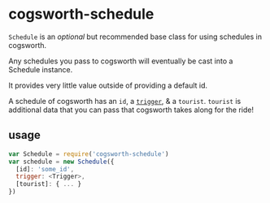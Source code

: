 # cogsworth-schedule

`Schedule` is an _optional_ but recommended base class for using schedules in cogsworth.

Any schedules you pass to cogsworth will eventually be cast into a Schedule instance.

It provides very little value outside of providing a default id.

A schedule of cogsworth has an `id`, a [`trigger`](https://github.com/cdaringe/cogsworth/tree/master/packages/trigger), & a `tourist`.  `tourist` is additional data that you can pass that cogsworth takes along for the ride!

## usage

```js
var Schedule = require('cogsworth-schedule')
var schedule = new Schedule({
  [id]: 'some_id',
  trigger: <Trigger>,
  [tourist]: { ... }
})
```
